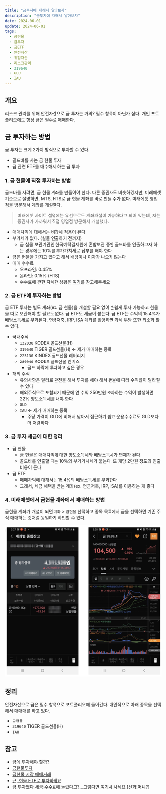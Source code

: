 ```yaml
---
title: "금투자에 대해서 알아보자"
description: "금투자에 대해서 알아보자"
date: 2024-06-01
update: 2024-06-01
tags:
  - 금현물
  - 금투자
  - 금ETF
  - 안전자산
  - 위험자산
  - 리스크관리
  - 319640
  - GLD
  - IAU
---
```


## 개요

리스크 관리를 위해 안전자산으로 금 투자는 거의? 필수 항목이 아닌가 싶다. 개인 포트폴리오에도 항상 금은 필수로 매매한다.

## 금 투자하는 방법

금 투자는 크게 2가지 방식으로 투자할 수 있다.

- 골드바를 사는 금 현물 투자
- 금 관련 ETF를 매수해서 하는 금 투자

### 1. 금 현물에 직접 투자하는 방법

골드바를 사려면, 금 현물 계좌를 만들어야 한다. 다른 증권사도 비슷하겠지만, 미래에셋 기준으로 설명하면, MTS, HTS로 금 현물 계좌를 바로 만들 수가 없다. 미래에셋 영업점을 방문해서 계좌를 개설한다.

> 미래에셋 사이트 설명에는 유선으로도 계좌개설이 가능하다고 되어 있는데, 저는 증권사가 가까워서 직접 영업점 방문해서 개설했다.
>

- 매매차익에 대해서는 비과세 적용이 된다
- 부가세가 없다. (실물 인출하기 전까지)
  - 금 실물 보관기관인 한국예탁결제원에 혼합보관 중인 골드바를 인출하고자 하는 경우에는 10%를 부가가치세로 납부를 해야 한다
- 금은 현물을 가지고 있다고 해서 배당이나 이자가 나오지 않는다
- 매매 수수료
  - 오프라인: 0.45%
  - 온라인: 0.15% (HTS)
  - 수수료에 관한 자세한 상황은 [여기](https://securities.miraeasset.com/hki/hki3032/n02.do)를 참고해주세요

### 2. 금 ETF에 투자하는 방법

금 ETF 투자는 별도 계좌(ex. 금 현물)을 개설할 필요 없이 손쉽게 투자 가능하고 현물을 따로 보관해야 할 필요도 없다. 금 ETF도 세금이 붙는다. 금 ETF는 수익의 15.4%가 배당소득세로 부과된다. 연금저축, IRP, ISA 계좌를 활용하면 과세 부담 또한 최소화 할 수 있다.

- 국내주식
  - `132030` KODEX 골드선물(H)
  - `319640` TIGER 골드선물(H) ← 제가 매매하는 종목
  - `225130` KINDEX 골드선물 레버리지
  - `280940` KODEX 골드선물 인버스
    - 골드 하락에 투자하고 싶은 경우
- 해외 주식
  - 유의사항은 달러로 환전을 해서 투자를 해야 해서 환율에 따라 수익률이 달라질 수 있다
  - 해외주식으로 포함되기 때문에 연 수익 250만원 초과하는 수익이 발생하면 22% 양도소득세를 내야 한다
  - `GLD`
  - `IAU` ← 제가 매매하는 종목
    - 주당 가격이 GLD에 비해서 낮아서 접근하기 쉽고 운용수수료도 GLD보다 더 저렴하다

### 3. 금 투자 세금에 대한 정리

- 금 현물
  - 금 현물은 매매차익에 대한 양도소득세와 배당소득세가 면제가 된다
  - 골드바를 인출할 때는 10%의 부가가치세가 붙는다. 또 개당 2만원 정도의 인출 비용이 든다
- 금 ETF
  - 매매차익에 대해서는 15.4%의 배당소득세를 부과한다
  - 그래서, 세금 해택을 받는 계좌(ex. 연금저축, IRP, ISA)를 이용하는 게 좋다

### 4. 미래에셋에서 금현물 계좌에서 매매하는 방법

금현물 계좌가 개설이 되면 `계좌` > `금현물` 선택하고 종목 목록에서 금을 선택하면 기존 주식 매매하는 것처럼 동일하게 확인할 수 있다.

![image-20240601171626869](image-20240601171626869.png)

## 정리

안전자산으로 금은 필수 항목으로 포트폴리오에 들어간다. 개인적으로 아래 종목을 선택해서 매매매를 하고 있다.

- `금현물`
- `319640` TIGER 골드선물(H)
- `IAU`

## 참고

- [금에 투자해야 할까?](https://brunch.co.kr/@code-investor/7)
- [금현물투자](https://securities.miraeasset.com/imf/300/imf701.do)
- [금현물 시장 매매거래](https://securities.miraeasset.com/hki/hki3032/n02.do)
- [근, 현물 ETF로 투자하세요](https://www.frism.io/geum/)
- [금 투자했다 세금·수수료에 놀랐다고?…그렇다면 여기서 사세요 [신화!머니?]](https://www.mk.co.kr/news/stock/10649867)